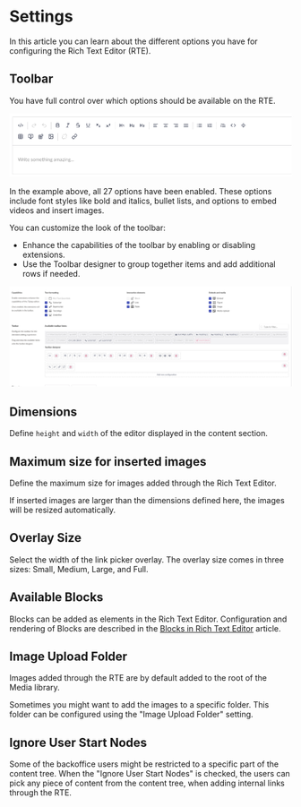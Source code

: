 # Settings

In this article you can learn about the different options you have for configuring the Rich Text Editor (RTE).

## Toolbar

You have full control over which options should be available on the RTE.

![Toolbar: All options enabled](images/rte-tiptap-all-toolbar-items.png)

In the example above, all 27 options have been enabled. These options include font styles like bold and italics, bullet lists, and options to embed videos and insert images.

You can customize the look of the toolbar:

* Enhance the capabilities of the toolbar by enabling or disabling extensions.
* Use the Toolbar designer to group together items and add additional rows if needed.

![Enhance and customize the capabilities of the Rich Text Editor toolbar](images/rte-tiptap-capabilities-and-toolbar.png)

## Dimensions

Define `height` and `width` of the editor displayed in the content section.

## Maximum size for inserted images

Define the maximum size for images added through the Rich Text Editor.

If inserted images are larger than the dimensions defined here, the images will be resized automatically.

## Overlay Size

Select the width of the link picker overlay. The overlay size comes in three sizes: Small, Medium, Large, and Full.

## Available Blocks

Blocks can be added as elements in the Rich Text Editor. Configuration and rendering of Blocks are described in the [Blocks in Rich Text Editor](blocks.md) article.

## Image Upload Folder

Images added through the RTE are by default added to the root of the Media library.

Sometimes you might want to add the images to a specific folder. This folder can be configured using the "Image Upload Folder" setting.

## Ignore User Start Nodes

Some of the backoffice users might be restricted to a specific part of the content tree. When the "Ignore User Start Nodes" is checked, the users can pick any piece of content from the content tree, when adding internal links through the RTE.
